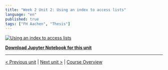 ```yaml
---
title: "Week 2 Unit 2: Using an index to access lists"
language: "en"
published: true
tags: ["FH Aachen", "Thesis"]
---
```


[![Using an index to access lists](https://img.youtube.com/vi/PT_cz5IHW2g/hqdefault.jpg)](https://youtu.be/PT_cz5IHW2g)

[**Download Jupyter Notebook for this unit** ](files/Week_2_Unit_2_index_notebook.ipynb)

---

[< Previous unit](/teaching/python-mooc/week2_unit1_selftest) | [Next unit >](/teaching/python-mooc/week2_unit2_selftest) |
[Course Overview](/teaching/python-mooc)